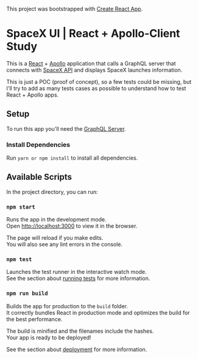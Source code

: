 This project was bootstrapped with [Create React App](https://github.com/facebook/create-react-app).

# SpaceX UI | React + Apollo-Client Study

This is a [React](http://reactjs.org/) + [Apollo](http://apollographql.com/) application that calls a GraphQL server that connects with [SpaceX API](https://documenter.getpostman.com/view/2025350/RWaEzAiG) and displays SpaceX launches information.

This is just a POC (proof of concept), so a few tests could be missing, but I'll try to add as many tests cases as possible to understand how to test React + Apollo apps.

## Setup

To run this app you'll need the [GraphQL Server](https://github.com/andreyleonardo/spacex-graphql).

### Install Dependencies

Run `yarn or npm install` to install all dependencies.

## Available Scripts

In the project directory, you can run:

### `npm start`

Runs the app in the development mode.<br>
Open [http://localhost:3000](http://localhost:3000) to view it in the browser.

The page will reload if you make edits.<br>
You will also see any lint errors in the console.

### `npm test`

Launches the test runner in the interactive watch mode.<br>
See the section about [running tests](https://facebook.github.io/create-react-app/docs/running-tests) for more information.

### `npm run build`

Builds the app for production to the `build` folder.<br>
It correctly bundles React in production mode and optimizes the build for the best performance.

The build is minified and the filenames include the hashes.<br>
Your app is ready to be deployed!

See the section about [deployment](https://facebook.github.io/create-react-app/docs/deployment) for more information.

